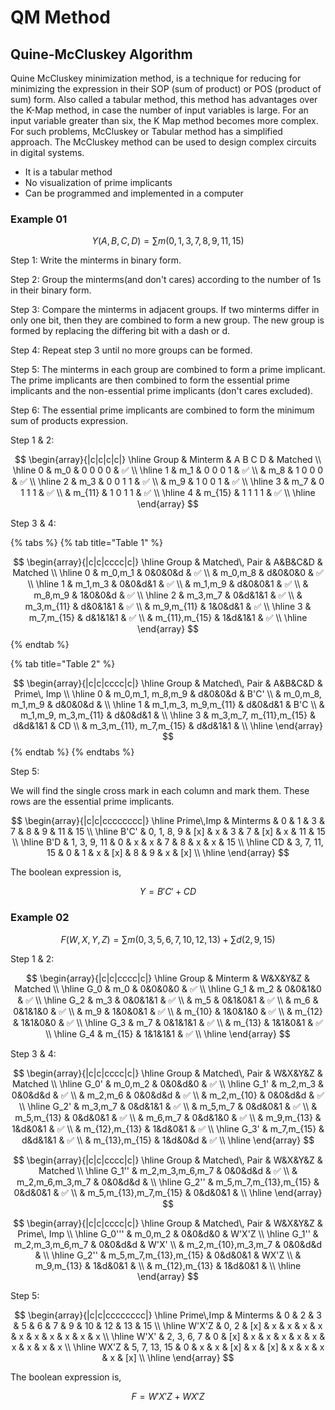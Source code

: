 # QM Method

## Quine-McCluskey Algorithm

Quine McCluskey minimization method, is a technique for reducing for minimizing the expression in their SOP (sum of product) or POS (product of sum) form. Also called a tabular method, this method has advantages over the K-Map method, in case the number of input variables is large. For an input variable greater than six, the K Map method becomes more complex. For such problems, McCluskey or Tabular method has a simplified approach. The McCluskey method can be used to design complex circuits in digital systems.

* It is a tabular method
* No visualization of prime implicants
* Can be programmed and implemented in a computer

### Example 01

$$
Y(A,B,C,D) = \sum m(0, 1, 3, 7, 8, 9, 11, 15)
$$

Step 1: Write the minterms in binary form.

Step 2: Group the minterms(and don't cares) according to the number of 1s in their binary form.

Step 3: Compare the minterms in adjacent groups. If two minterms differ in only one bit, then they are combined to form a new group. The new group is formed by replacing the differing bit with a dash or d.

Step 4: Repeat step 3 until no more groups can be formed.

Step 5: The minterms in each group are combined to form a prime implicant. The prime implicants are then combined to form the essential prime implicants and the non-essential prime implicants (don't cares excluded).

Step 6: The essential prime implicants are combined to form the minimum sum of products expression.

Step 1 & 2:

$$
\begin{array}{|c|c|c|c|}
\hline
Group & Minterm & A B C D & Matched \\
\hline
0 & m_0 & 0 0 0 0 & ✅ \\
\hline
1 & m_1 & 0 0 0 1  & ✅ \\
& m_8 & 1 0 0 0 & ✅ \\
\hline
2 & m_3 & 0 0 1 1 & ✅ \\
& m_9 & 1 0 0 1 & ✅ \\
\hline
3 & m_7 & 0 1 1 1 & ✅ \\
& m_{11} & 1 0 1 1 & ✅ \\
\hline
4 & m_{15} & 1 1 1 1 & ✅ \\
\hline
\end{array}
$$


Step 3 & 4:

{% tabs %}
{% tab title="Table 1" %}

$$
\begin{array}{|c|c|cccc|c|}
\hline
Group & Matched\, Pair & A&B&C&D & Matched \\
\hline
0 & m_0,m_1 & 0&0&0&d & ✅ \\
& m_0,m_8 & d&0&0&0 & ✅ \\
\hline
1 & m_1,m_3 & 0&0&d&1 & ✅ \\
& m_1,m_9 & d&0&0&1 & ✅ \\
& m_8,m_9 & 1&0&0&d & ✅ \\
\hline
2 & m_3,m_7 & 0&d&1&1 & ✅ \\
& m_3,m_{11} & d&0&1&1 & ✅ \\
& m_9,m_{11} & 1&0&d&1 & ✅ \\
\hline
3 & m_7,m_{15} & d&1&1&1 & ✅ \\
& m_{11},m_{15} & 1&d&1&1 & ✅ \\
\hline
\end{array}
$$
{% endtab %}

{% tab title="Table 2" %}

$$
\begin{array}{|c|c|cccc|c|}
\hline
Group & Matched\, Pair & A&B&C&D & Prime\, Imp \\
\hline
0 & m_0,m_1, m_8,m_9 & d&0&0&d & B'C' \\
& m_0,m_8, m_1,m_9 & d&0&0&d & \\
\hline
1 & m_1,m_3, m_9,m_{11} & d&0&d&1 & B'C \\
& m_1,m_9, m_3,m_{11} & d&0&d&1 & \\
\hline
3 & m_3,m_7, m_{11},m_{15} & d&d&1&1 & CD \\
& m_3,m_{11}, m_7,m_{15} & d&d&1&1 & \\
\hline
\end{array}
$$
{% endtab %}
{% endtabs %}

Step 5:

We will find the single cross mark in each column and mark them. These rows are the essential prime implicants.

$$
\begin{array}{|c|c|cccccccc|}
\hline
Prime\,Imp & Minterms & 0 & 1 & 3 & 7 & 8 & 9 & 11 & 15 \\
\hline
B'C' & 0, 1, 8, 9 & [x] & x & 3 & 7 & [x] & x & 11 & 15 \\
\hline
B'D & 1, 3, 9, 11 & 0 & x & x & 7 & 8 & x & x & 15 \\
\hline
CD & 3, 7, 11, 15 & 0 & 1 & x & [x] & 8 & 9 & x & [x] \\
\hline
\end{array}
$$

The boolean expression is,

$$
Y = B'C' + CD
$$

### Example 02

$$
F(W,X,Y,Z) = \sum m(0, 3, 5, 6, 7, 10, 12, 13) + \sum d(2, 9, 15)
$$

Step 1 & 2:

$$
\begin{array}{|c|c|cccc|c|}
\hline
Group & Minterm & W&X&Y&Z & Matched \\
\hline
G_0 & m_0 & 0&0&0&0 & ✅ \\
\hline
G_1 & m_2 & 0&0&1&0 & ✅ \\
\hline
G_2 & m_3 & 0&0&1&1 & ✅ \\
& m_5 & 0&1&0&1 & ✅ \\
& m_6 & 0&1&1&0 & ✅ \\
& m_9 & 1&0&0&1 & ✅ \\
& m_{10} & 1&0&1&0 & ✅ \\
& m_{12} & 1&1&0&0 & ✅ \\
\hline
G_3 & m_7 & 0&1&1&1 & ✅ \\
& m_{13} & 1&1&0&1 & ✅ \\
\hline
G_4 & m_{15} & 1&1&1&1 & ✅ \\
\hline
\end{array}
$$

Step 3 & 4:

$$
\begin{array}{|c|c|cccc|c|}
\hline
Group & Matched\, Pair & W&X&Y&Z & Matched \\
\hline
G_0' & m_0,m_2 & 0&0&d&0 & ✅ \\
\hline
G_1' & m_2,m_3 & 0&0&d&d & ✅ \\
& m_2,m_6 & 0&0&d&d & ✅ \\
& m_2,m_{10} & 0&0&d&d & ✅ \\
\hline
G_2' & m_3,m_7 & 0&d&1&1 & ✅ \\
& m_5,m_7 & 0&d&0&1 & ✅ \\
& m_5,m_{13} & 0&d&0&1 & ✅ \\
& m_6,m_7 & 0&d&1&0 & ✅ \\
& m_9,m_{13} & 1&d&0&1 & ✅ \\
& m_{12},m_{13} & 1&d&0&1 & ✅ \\
\hline
G_3' & m_7,m_{15} & d&d&1&1 & ✅ \\
& m_{13},m_{15} & 1&d&0&d & ✅ \\
\hline
\end{array}
$$

$$
\begin{array}{|c|c|cccc|c|}
\hline
Group & Matched\, Pair & W&X&Y&Z & Matched \\
\hline
G_1'' & m_2,m_3,m_6,m_7 & 0&0&d&d & ✅ \\
& m_2,m_6,m_3,m_7 & 0&0&d&d & \\
\hline
G_2'' & m_5,m_7,m_{13},m_{15} & 0&d&0&1 & ✅ \\
& m_5,m_{13},m_7,m_{15} & 0&d&0&1 & \\
\hline
\end{array}
$$

$$
\begin{array}{|c|c|cccc|c|}
\hline
Group & Matched\, Pair & W&X&Y&Z & Prime\, Imp \\
\hline
G_0''' & m_0,m_2 & 0&0&d&0 & W'X'Z \\
\hline
G_1'' & m_2,m_3,m_6,m_7 & 0&0&d&d & W'X' \\
& m_2,m_{10},m_3,m_7 & 0&0&d&d & \\
\hline
G_2'' & m_5,m_7,m_{13},m_{15} & 0&d&0&1 & WX'Z \\
& m_9,m_{13} & 1&d&0&1 & \\
& m_{12},m_{13} & 1&d&0&1 & \\
\hline
\end{array}
$$

Step 5:

$$
\begin{array}{|c|c|cccccccc|}
\hline
Prime\,Imp & Minterms & 0 & 2 & 3 & 5 & 6 & 7 & 9 & 10 & 12 & 13 & 15 \\
\hline
W'X'Z & 0, 2 & [x] & x & x & x & x & x & x & x & x & x & x \\
\hline
W'X' & 2, 3, 6, 7 & 0 & [x] & x & x & x & x & x & x & x & x & x \\
\hline
WX'Z & 5, 7, 13, 15 & 0 & x & x & [x] & x & [x] & x & x & x & x & [x] \\
\hline
\end{array}
$$

The boolean expression is,

$$
F = W'X'Z + WX'Z
$$

